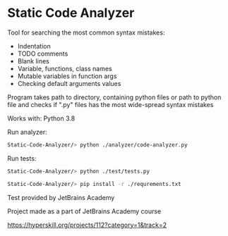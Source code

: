 # Static Code Analyzer
Tool for searching the most common syntax mistakes:
* Indentation
* TODO comments
* Blank lines
* Variable, functions, class names
* Mutable variables in function args
* Checking default arguments values

Program takes path to directory, containing python files or path to python file and checks if ".py" files has the most wide-spread syntax mistakes

Works with: Python 3.8

Run analyzer:

```bash
Static-Code-Analyzer/> python ./analyzer/code-analyzer.py
```

Run tests:

```bash
Static-Code-Analyzer/> python ./test/tests.py
```
```bash
Static-Code-Analyzer/> pip install -r ./requrements.txt
```

Test provided by JetBrains Academy

Project made as a part of JetBrains Academy course 

https://hyperskill.org/projects/112?category=1&track=2 
